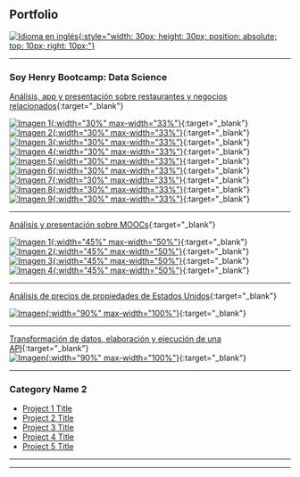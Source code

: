 ## Portfolio
[![Idioma en inglés](images/english.png){:style="width: 30px; height: 30px; position: absolute; top: 10px; right: 10px;"}](/sample_page.md)

---

### Soy Henry Bootcamp: Data Science

[Análisis, app y presentación sobre restaurantes y negocios relacionados](https://github.com/naguieta/HenryPF-Google_maps){:target="_blank"}

[![Imagen 1](images/app.png){:width="30%" max-width="33%"}](https://github.com/naguieta/HenryPF-Google_maps){:target="_blank"} [![Imagen 2](images/graf3.png){:width="30%" max-width="33%"}](https://github.com/naguieta/HenryPF-Google_maps/blob/main/documents/Informefinal-Grupo1.pdf){:target="_blank"}
[![Imagen 3](images/graf2.png){:width="30%" max-width="33%"}](https://github.com/naguieta/HenryPF-Google_maps/blob/main/documents/Informefinal-Grupo1.pdf){:target="_blank"} 
[![Imagen 4](images/arq.png){:width="30%" max-width="33%"}](https://github.com/naguieta/HenryPF-Google_maps){:target="_blank"}
[![Imagen 5](images/note.png){:width="30%" max-width="33%"}](https://github.com/naguieta/HenryPF-Google_maps){:target="_blank"} [![Imagen 6](images/code.png){:width="30%" max-width="33%"}](https://github.com/naguieta/HenryPF-Google_maps){:target="_blank"}
[![Imagen 7](images/diagrama.png){:width="30%" max-width="33%"}](https://github.com/naguieta/HenryPF-Google_maps){:target="_blank"}
[![Imagen 8](images/graf1.png){:width="30%" max-width="33%"}](https://github.com/naguieta/HenryPF-Google_maps/blob/main/documents/Informefinal-Grupo1.pdf){:target="_blank"} [![Imagen 9](images/graf4.png){:width="30%" max-width="33%"}](https://github.com/naguieta/HenryPF-Google_maps/blob/main/documents/Informefinal-Grupo1.pdf){:target="_blank"}

---
[Análisis y presentación sobre MOOCs](https://github.com/naguieta/HenryPI3-MOOCs/tree/main){:target="_blank"}

[![Imagen 1](images/graph1.png){:width="45%" max-width="50%"}](https://github.com/naguieta/HenryPI3-MOOCs/blob/main/Power%20Bi/Presentation.pbix){:target="_blank"} [![Imagen 2](images/wordCloud.png){:width="45%" max-width="50%"}](https://github.com/naguieta/HenryPI3-MOOCs/blob/main/Power%20Bi/WordCloud.pbix){:target="_blank"}
[![Imagen 3](images/graph2.png){:width="45%" max-width="50%"}](https://github.com/naguieta/HenryPI3-MOOCs/blob/main/Power%20Bi/Presentation.pbix){:target="_blank"} [![Imagen 4](images/notebook.png){:width="45%" max-width="50%"}](https://github.com/naguieta/HenryPI3-MOOCs/blob/main/EDA/EDA%20EDX.ipynb){:target="_blank"}

---
[Análisis de precios de propiedades de Estados Unidos](https://github.com/naguieta/HenryPI2-Datathon){:target="_blank"}

[![Imagen](images/analisis.png){:width="90%" max-width="100%"}](https://github.com/naguieta/HenryPI2-Datathon){:target="_blank"}

---
[Transformación de datos, elaboración y ejecución de una API](https://github.com/naguieta/HenryPI1-ETL_API){:target="_blank"}
<br>
[![Imagen](images/FastApi.png){:width="90%" max-width="100%"}](https://github.com/naguieta/HenryPI1-ETL_API){:target="_blank"}

---


### Category Name 2

- [Project 1 Title](http://example.com/)
- [Project 2 Title](http://example.com/)
- [Project 3 Title](http://example.com/)
- [Project 4 Title](http://example.com/)
- [Project 5 Title](http://example.com/)

---




---
